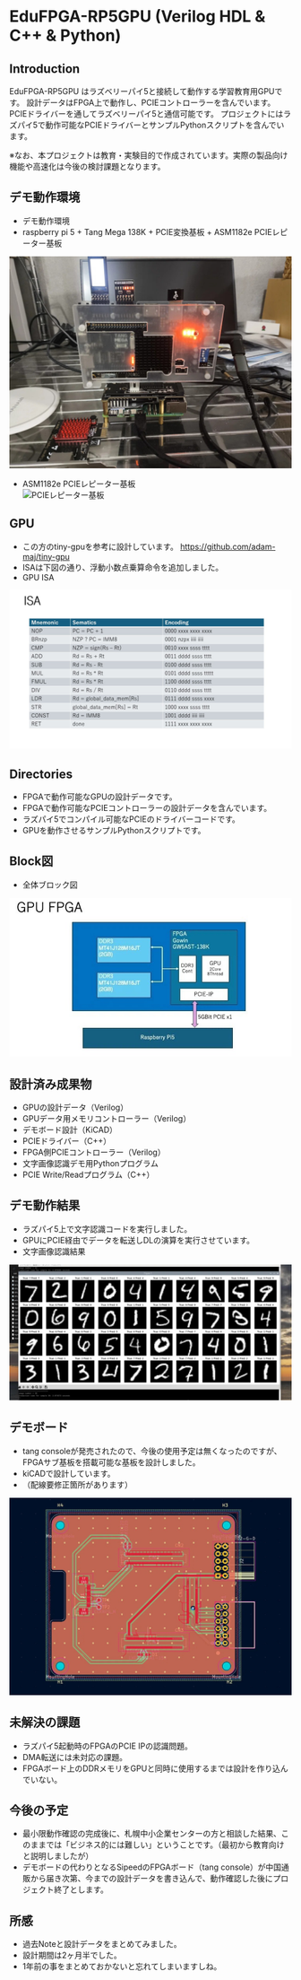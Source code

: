 # EduFPGA-RP5GPU (Verilog HDL & C++ & Python)

## Introduction

EduFPGA-RP5GPU はラズベリーパイ5と接続して動作する学習教育用GPUです。
設計データはFPGA上で動作し、PCIEコントローラーを含んでいます。
PCIEドライバーを通してラズベリーパイ5と通信可能です。
プロジェクトにはラズパイ5で動作可能なPCIEドライバーとサンプルPythonスクリプトを含んでいます。

※なお、本プロジェクトは教育・実験目的で作成されています。実際の製品向け機能や高速化は今後の検討課題となります。

## デモ動作環境
- デモ動作環境
- raspberry pi 5 + Tang Mega 138K + PCIE変換基板 + ASM1182e PCIEレピーター基板 <br>

![デモ動作環境](https://github.com/rmbmp717/EduFPGA-RP5GPU/blob/main/image/RP5_GPU.jpg?raw=true)

- ASM1182e PCIEレピーター基板 <br>
![PCIEレピーター基板](htps://github.com/rmbmp717/EduFPGA-RP5GPU/blob/main/image/RP5_GPU_ASM1182e.jpg?raw=true)

## GPU
- この方のtiny-gpuを参考に設計しています。
https://github.com/adam-maj/tiny-gpu
- ISAは下図の通り、浮動小数点乗算命令を追加しました。
- GPU ISA <br>

![GPU ISA](https://github.com/rmbmp717/EduFPGA-RP5GPU/blob/main/image/GPU_ISA.jpg?raw=true)

## Directories
- FPGAで動作可能なGPUの設計データです。
- FPGAで動作可能なPCIEコントローラーの設計データを含んでいます。
- ラズパイ5でコンパイル可能なPCIEのドライバーコードです。
- GPUを動作させるサンプルPythonスクリプトです。

## Block図
- 全体ブロック図 <br>

![全体ブロック図](https://github.com/rmbmp717/EduFPGA-RP5GPU/blob/main/image/eduFPGA_GPU.jpg?raw=true)

## 設計済み成果物
- GPUの設計データ（Verilog）
- GPUデータ用メモリコントローラー（Verilog）
- デモボード設計（KiCAD）
- PCIEドライバー（C++）
- FPGA側PCIEコントローラー（Verilog）
- 文字画像認識デモ用Pythonプログラム
- PCIE Write/Readプログラム（C++）

## デモ動作結果
- ラズパイ5上で文字認識コードを実行しました。
- GPUにPCIE経由でデータを転送しDLの演算を実行させています。
- 文字画像認識結果 <br>

![文字画像認識結果](https://github.com/rmbmp717/EduFPGA-RP5GPU/blob/main/image/GPU_demo.jpg?raw=true)

## デモボード
- tang consoleが発売されたので、今後の使用予定は無くなったのですが、FPGAサブ基板を搭載可能な基板を設計しました。
- kiCADで設計しています。
- （配線要修正箇所があります）

![デモボード](https://github.com/rmbmp717/EduFPGA-RP5GPU/blob/main/image/FPGA_board.jpg?raw=true)

## 未解決の課題
- ラズパイ5起動時のFPGAのPCIE IPの認識問題。
- DMA転送には未対応の課題。
- FPGAボード上のDDRメモリをGPUと同時に使用するまでは設計を作り込んでいない。

## 今後の予定
- 最小限動作確認の完成後に、札幌中小企業センターの方と相談した結果、このままでは「ビジネス的には難しい」ということです。（最初から教育向けと説明しましたが）
- デモボードの代わりとなるSipeedのFPGAボード（tang console）が中国通販から届き次第、今までの設計データを書き込んで、動作確認した後にプロジェクト終了とします。

## 所感
- 過去Noteと設計データをまとめてみました。
- 設計期間は2ヶ月半でした。
- 1年前の事をまとめておかないと忘れてしまいますしね。

